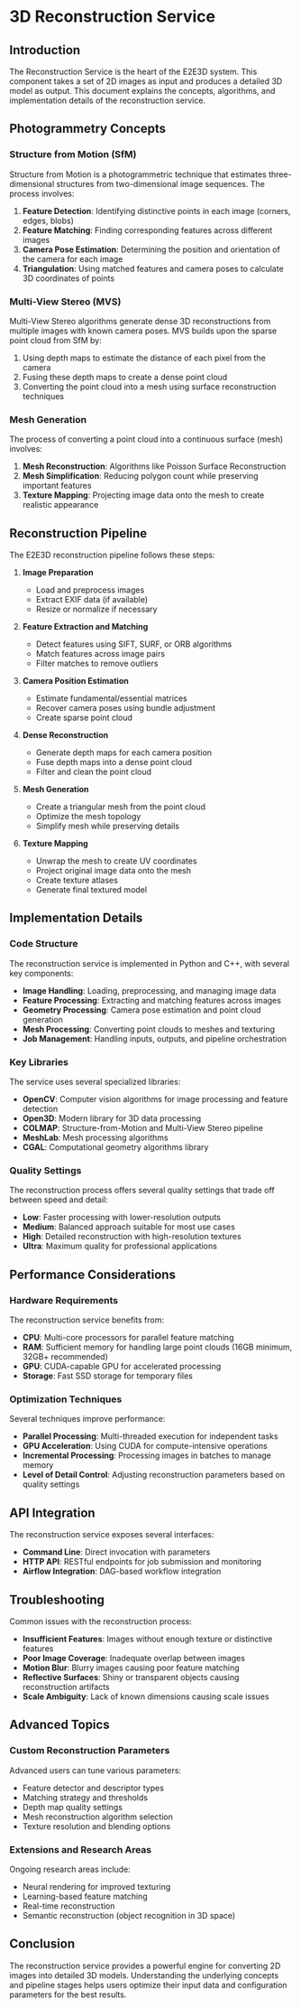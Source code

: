 # 3D Reconstruction Service

## Introduction

The Reconstruction Service is the heart of the E2E3D system. This component takes a set of 2D images as input and produces a detailed 3D model as output. This document explains the concepts, algorithms, and implementation details of the reconstruction service.

## Photogrammetry Concepts

### Structure from Motion (SfM)

Structure from Motion is a photogrammetric technique that estimates three-dimensional structures from two-dimensional image sequences. The process involves:

1. **Feature Detection**: Identifying distinctive points in each image (corners, edges, blobs)
2. **Feature Matching**: Finding corresponding features across different images
3. **Camera Pose Estimation**: Determining the position and orientation of the camera for each image
4. **Triangulation**: Using matched features and camera poses to calculate 3D coordinates of points

### Multi-View Stereo (MVS)

Multi-View Stereo algorithms generate dense 3D reconstructions from multiple images with known camera poses. MVS builds upon the sparse point cloud from SfM by:

1. Using depth maps to estimate the distance of each pixel from the camera
2. Fusing these depth maps to create a dense point cloud
3. Converting the point cloud into a mesh using surface reconstruction techniques

### Mesh Generation

The process of converting a point cloud into a continuous surface (mesh) involves:

1. **Mesh Reconstruction**: Algorithms like Poisson Surface Reconstruction
2. **Mesh Simplification**: Reducing polygon count while preserving important features
3. **Texture Mapping**: Projecting image data onto the mesh to create realistic appearance

## Reconstruction Pipeline

The E2E3D reconstruction pipeline follows these steps:

1. **Image Preparation**
   - Load and preprocess images
   - Extract EXIF data (if available)
   - Resize or normalize if necessary

2. **Feature Extraction and Matching**
   - Detect features using SIFT, SURF, or ORB algorithms
   - Match features across image pairs
   - Filter matches to remove outliers

3. **Camera Position Estimation**
   - Estimate fundamental/essential matrices
   - Recover camera poses using bundle adjustment
   - Create sparse point cloud

4. **Dense Reconstruction**
   - Generate depth maps for each camera position
   - Fuse depth maps into a dense point cloud
   - Filter and clean the point cloud

5. **Mesh Generation**
   - Create a triangular mesh from the point cloud
   - Optimize the mesh topology
   - Simplify mesh while preserving details

6. **Texture Mapping**
   - Unwrap the mesh to create UV coordinates
   - Project original image data onto the mesh
   - Create texture atlases
   - Generate final textured model

## Implementation Details

### Code Structure

The reconstruction service is implemented in Python and C++, with several key components:

- **Image Handling**: Loading, preprocessing, and managing image data
- **Feature Processing**: Extracting and matching features across images
- **Geometry Processing**: Camera pose estimation and point cloud generation
- **Mesh Processing**: Converting point clouds to meshes and texturing
- **Job Management**: Handling inputs, outputs, and pipeline orchestration

### Key Libraries

The service uses several specialized libraries:

- **OpenCV**: Computer vision algorithms for image processing and feature detection
- **Open3D**: Modern library for 3D data processing
- **COLMAP**: Structure-from-Motion and Multi-View Stereo pipeline
- **MeshLab**: Mesh processing algorithms
- **CGAL**: Computational geometry algorithms library

### Quality Settings

The reconstruction process offers several quality settings that trade off between speed and detail:

- **Low**: Faster processing with lower-resolution outputs
- **Medium**: Balanced approach suitable for most use cases
- **High**: Detailed reconstruction with high-resolution textures
- **Ultra**: Maximum quality for professional applications

## Performance Considerations

### Hardware Requirements

The reconstruction service benefits from:

- **CPU**: Multi-core processors for parallel feature matching
- **RAM**: Sufficient memory for handling large point clouds (16GB minimum, 32GB+ recommended)
- **GPU**: CUDA-capable GPU for accelerated processing
- **Storage**: Fast SSD storage for temporary files

### Optimization Techniques

Several techniques improve performance:

- **Parallel Processing**: Multi-threaded execution for independent tasks
- **GPU Acceleration**: Using CUDA for compute-intensive operations
- **Incremental Processing**: Processing images in batches to manage memory
- **Level of Detail Control**: Adjusting reconstruction parameters based on quality settings

## API Integration

The reconstruction service exposes several interfaces:

- **Command Line**: Direct invocation with parameters
- **HTTP API**: RESTful endpoints for job submission and monitoring
- **Airflow Integration**: DAG-based workflow integration

## Troubleshooting

Common issues with the reconstruction process:

- **Insufficient Features**: Images without enough texture or distinctive features
- **Poor Image Coverage**: Inadequate overlap between images
- **Motion Blur**: Blurry images causing poor feature matching
- **Reflective Surfaces**: Shiny or transparent objects causing reconstruction artifacts
- **Scale Ambiguity**: Lack of known dimensions causing scale issues

## Advanced Topics

### Custom Reconstruction Parameters

Advanced users can tune various parameters:

- Feature detector and descriptor types
- Matching strategy and thresholds
- Depth map quality settings
- Mesh reconstruction algorithm selection
- Texture resolution and blending options

### Extensions and Research Areas

Ongoing research areas include:

- Neural rendering for improved texturing
- Learning-based feature matching
- Real-time reconstruction
- Semantic reconstruction (object recognition in 3D space)

## Conclusion

The reconstruction service provides a powerful engine for converting 2D images into detailed 3D models. Understanding the underlying concepts and pipeline stages helps users optimize their input data and configuration parameters for the best results. 